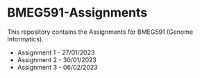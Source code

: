 # BMEG591-Assignments

This repository contains the Assignments for BMEG591 (Genome Informatics). 

* Assignment 1 - 27/01/2023
* Assignment 2 - 30/01/2023
* Assignment 3 - 06/02/2023

